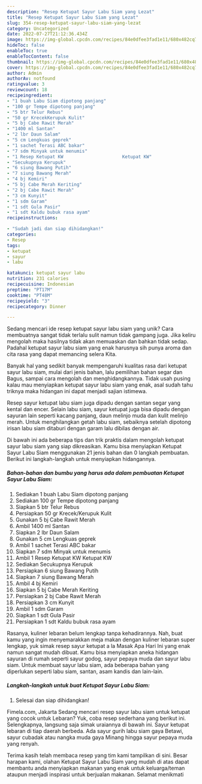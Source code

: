 ```yaml
---
description: "Resep Ketupat Sayur Labu Siam yang Lezat"
title: "Resep Ketupat Sayur Labu Siam yang Lezat"
slug: 354-resep-ketupat-sayur-labu-siam-yang-lezat
category: Uncategorized
date: 2022-07-27T21:12:36.434Z
image: https://img-global.cpcdn.com/recipes/84e0dfee3fad1e11/680x482cq70/ketupat-sayur-labu-siam-foto-resep-utama.jpg
hideToc: false
enableToc: true
enableTocContent: false
thumbnail: https://img-global.cpcdn.com/recipes/84e0dfee3fad1e11/680x482cq70/ketupat-sayur-labu-siam-foto-resep-utama.jpg
cover: https://img-global.cpcdn.com/recipes/84e0dfee3fad1e11/680x482cq70/ketupat-sayur-labu-siam-foto-resep-utama.jpg
author: Admin
authorAv: notfound
ratingvalue: 3
reviewcount: 18
recipeingredient:
- "1 buah Labu Siam dipotong panjang"
- "100 gr Tempe dipotong panjang"
- "5 btr Telur Rebus"
- "50 gr KrecekKerupuk Kulit"
- "5 bj Cabe Rawit Merah"
- "1400 ml Santan"
- "2 lbr Daun Salam"
- "5 cm Lengkuas geprek"
- "1 sachet Terasi ABC bakar"
- "7 sdm Minyak untuk menumis"
- "1 Resep Ketupat KW                      Ketupat KW"
- "Secukupnya Kerupuk"
- "6 siung Bawang Putih"
- "7 siung Bawang Merah"
- "4 bj Kemiri"
- "5 bj Cabe Merah Keriting"
- "2 bj Cabe Rawit Merah"
- "3 cm Kunyit"
- "1 sdm Garam"
- "1 sdt Gula Pasir"
- "1 sdt Kaldu bubuk rasa ayam"
recipeinstructions:

- "Sudah jadi dan siap dihidangkan!"
categories:
- Resep
tags:
- ketupat
- sayur
- labu

katakunci: ketupat sayur labu 
nutrition: 231 calories
recipecuisine: Indonesian
preptime: "PT17M"
cooktime: "PT48M"
recipeyield: "3"
recipecategory: Dinner

---
```





Sedang mencari ide resep ketupat sayur labu siam yang unik? Cara membuatnya sangat tidak terlalu sulit namun tidak gampang juga. Jika keliru mengolah maka hasilnya tidak akan memuaskan dan bahkan tidak sedap. Padahal ketupat sayur labu siam yang enak harusnya sih punya aroma dan cita rasa yang dapat memancing selera Kita.





Banyak hal yang sedikit banyak mempengaruhi kualitas rasa dari ketupat sayur labu siam, mulai dari jenis bahan, lalu pemilihan bahan segar dan Bagus, sampai cara mengolah dan menghidangkannya. Tidak usah pusing kalau mau menyiapkan ketupat sayur labu siam yang enak,      asal sudah tahu triknya maka hidangan ini dapat menjadi sajian istimewa.














Resep sayur ketupat labu siam juga dipadu dengan santan segar yang kental dan encer. Selain labu siam, sayur ketupat juga bisa dipadu dengan sayuran lain seperti kacang panjang, daun melinjo muda dan kulit melinjo merah. Untuk menghilangkan getah labu siam, sebaiknya setelah dipotong irisan labu siam ditaburi dengan garam lalu dibilas dengan air.






Di bawah ini ada beberapa tips dan trik praktis dalam mengolah ketupat sayur labu siam yang siap dikreasikan. Kamu bisa menyiapkan Ketupat Sayur Labu Siam menggunakan 21 jenis bahan dan 0 langkah pembuatan. Berikut ini langkah-langkah untuk menyiapkan hidangannya.

<!--inarticleads1-->

##### Bahan-bahan dan bumbu yang harus ada dalam pembuatan Ketupat Sayur Labu Siam:

1. Sediakan 1 buah Labu Siam dipotong panjang
1. Sediakan 100 gr Tempe dipotong panjang
1. Siapkan 5 btr Telur Rebus
1. Persiapkan 50 gr Krecek/Kerupuk Kulit
1. Gunakan 5 bj Cabe Rawit Merah
1. Ambil 1400 ml Santan
1. Siapkan 2 lbr Daun Salam
1. Gunakan 5 cm Lengkuas geprek
1. Ambil 1 sachet Terasi ABC bakar
1. Siapkan 7 sdm Minyak untuk menumis
1. Ambil 1 Resep Ketupat KW                      Ketupat KW
1. Sediakan Secukupnya Kerupuk
1. Persiapkan 6 siung Bawang Putih
1. Siapkan 7 siung Bawang Merah
1. Ambil 4 bj Kemiri
1. Siapkan 5 bj Cabe Merah Keriting
1. Persiapkan 2 bj Cabe Rawit Merah
1. Persiapkan 3 cm Kunyit
1. Ambil 1 sdm Garam
1. Siapkan 1 sdt Gula Pasir
1. Persiapkan 1 sdt Kaldu bubuk rasa ayam


Rasanya, kuliner lebaran belum lengkap tanpa kehadirannya. Nah, buat kamu yang ingin menyemarakkan meja makan dengan kuliner lebaran super lengkap, yuk simak resep sayur ketupat a la Masak Apa Hari Ini yang enak namun sangat mudah dibuat. Kamu bisa menyiapkan aneka hidangan sayuran di rumah seperti sayur godog, sayur pepaya muda dan sayur labu siam. Untuk membuat sayur labu siam, ada beberapa bahan yang diperlukan seperti labu siam, santan, asam kandis dan lain-lain. 

<!--inarticleads2-->

##### Langkah-langkah untuk buat Ketupat Sayur Labu Siam:


1. Selesai dan siap dihidangkan!

Fimela.com, Jakarta Sedang mencari resep sayur labu siam untuk ketupat yang cocok untuk Lebaran? Yuk, coba resep sederhana yang berikut ini. Selengkapnya, langsung saja simak uraiannya di bawah ini. Sayur ketupat lebaran di tiap daerah berbeda. Ada sayur gurih labu siam gaya Betawi, sayur cubadak atau nangka muda gaya Minang hingga sayur pepaya muda yang renyah. 

Terima kasih telah membaca resep yang tim kami tampilkan di sini. Besar harapan kami, olahan Ketupat Sayur Labu Siam yang mudah di atas dapat membantu anda menyiapkan makanan yang enak untuk keluarga/teman ataupun menjadi inspirasi untuk berjualan makanan. Selamat menikmati
